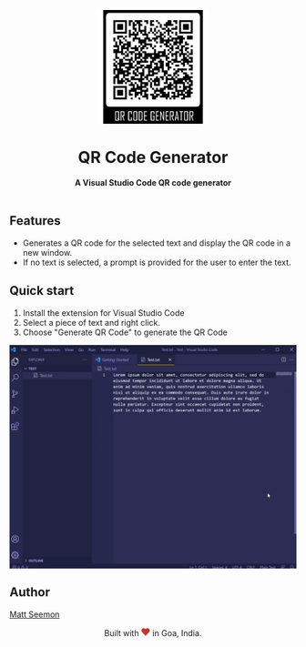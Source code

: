 <p align="center">
    <img width="200px" height="200px" src="./assets/logo.png" alt="QR Code Generator" />
</p>

<h1 align="center">QR Code Generator</h1>
<div align="center">
    <strong>A Visual Studio Code QR code generator</strong>
</div>
<br />

## Features
 * Generates a QR code for the selected text and display the QR code in a new window.
 * If no text is selected, a prompt is provided for the user to enter the text.

## Quick start

 1. Install the extension for Visual Studio Code
 2. Select a piece of text and right click.
 3. Choose "Generate QR Code" to generate the QR Code


<p>
    <img src="./assets/usage.gif" align="center" width="640" />
</p>


## Author <a name = "author"></a>

[Matt Seemon](@mattseemon)

<p align="center">Built with <img src="./assets/heart.png" alt="Matt Seemon" /> in Goa, India.</p>